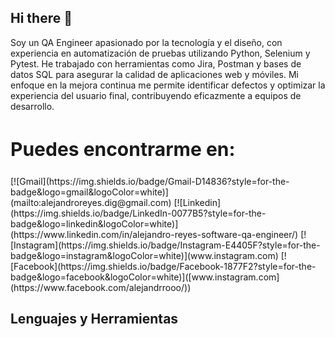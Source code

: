 ## Hi there 👋

Soy un QA Engineer apasionado por la tecnología y el diseño, con experiencia en automatización de pruebas utilizando Python, Selenium y Pytest. He trabajado con herramientas como Jira, Postman y bases de datos SQL para asegurar la calidad de aplicaciones web y móviles. Mi enfoque en la mejora continua me permite identificar defectos y optimizar la experiencia del usuario final, contribuyendo eficazmente a equipos de desarrollo.

<h2 style="font-size:30px;">Puedes encontrarme en:</h2>
[![Gmail](https://img.shields.io/badge/Gmail-D14836?style=for-the-badge&logo=gmail&logoColor=white)](mailto:alejandroreyes.dig@gmail.com)
[![Linkedin](https://img.shields.io/badge/LinkedIn-0077B5?style=for-the-badge&logo=linkedin&logoColor=white)](https://www.linkedin.com/in/alejandro-reyes-software-qa-engineer/)
[![Instagram](https://img.shields.io/badge/Instagram-E4405F?style=for-the-badge&logo=instagram&logoColor=white)](www.instagram.com)
[![Facebook](https://img.shields.io/badge/Facebook-1877F2?style=for-the-badge&logo=facebook&logoColor=white)]([www.instagram.com](https://www.facebook.com/alejandrrooo/))

## Lenguajes y Herramientas







<!--
**Alejandrrooo/Alejandrrooo** is a ✨ _special_ ✨ repository because its `README.md` (this file) appears on your GitHub profile.


Here are some ideas to get you started:

- 🔭 I’m currently working on ...
- 🌱 I’m currently learning ...
- 👯 I’m looking to collaborate on ...
- 🤔 I’m looking for help with ...
- 💬 Ask me about ...
- 📫 How to reach me: ...
- 😄 Pronouns: ...
- ⚡ Fun fact: ...
-->
